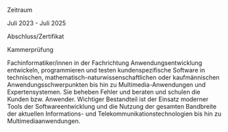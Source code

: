 Zeitraum

Juli 2023 - Juli 2025

Abschluss/Zertifikat

Kammerprüfung

Fachinformatiker/innen in der Fachrichtung Anwendungsentwicklung entwickeln, programmieren und testen kundenspezifische Software in technischen, mathematisch-naturwissenschaftlichen oder kaufmännischen Anwendungsschwerpunkten bis hin zu Multimedia-Anwendungen und Expertensystemen. Sie beheben Fehler und beraten und schulen die Kunden bzw. Anwender. Wichtiger Bestandteil ist der Einsatz moderner Tools der Softwareentwicklung und die Nutzung der gesamten Bandbreite der aktuellen Informations- und Telekommunikationstechnologien bis hin zu Multimediaanwendungen.

